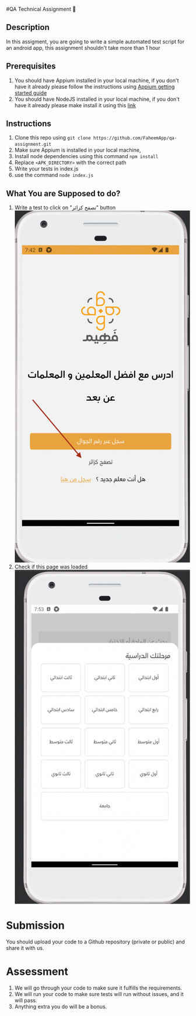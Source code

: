 #QA Technical Assignment 🤝
## Description 
In this assigment, you are going to write a simple automated test script for an android app, this assignment shouldn't take more than 1 hour


## Prerequisites
1. You should have Appium installed in your local machine, if you don't have it already please follow the instructions using [Appium getting started guide](https://appium.io/docs/en/about-appium/getting-started/?lang=en) 
2. You should have NodeJS installed in your local machine, if you don't have it already please make install it using this [link](https://nodejs.org/en/)

## Instructions
1. Clone this repo using `git clone https://github.com/FaheemApp/qa-assignment.git`
2. Make sure Appium is installed in your local machine, 
3. Install node dependencies using this command `npm install`
4. Replace `<APK_DIRECTORY>` with the correct path
5. Write your tests in index.js
6. use the command `node index.js`

## What You are Supposed to do?
1. Write a test to click on "تصفح كزائر" button
![screenshot_1](screenshot_1.png)
2. Check if this page was loaded
![screenshot_2](screenshot_2.png)


# Submission
You should upload your code to a Github repository (private or public) and share it with us.


# Assessment
1. We will go through your code to make sure it fulfills the requirements.
2. We will run your code to make sure tests will run without issues, and it will pass.
3. Anything extra you do will be a bonus.